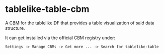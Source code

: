 # tablelike-table-cbm

A <abbr title="client-base module">CBM</abbr> for the [tablelike DF](https://server-state.github.io/types/modules/serverstate.dataformats.html#tabledata) that provides a table visualization of said data structure.

It can get installed via the official CBM registry under:
```
Settings -> Manage CBMs -> Get more ... -> Search for tablelike-table
```
